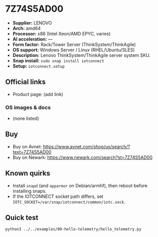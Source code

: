 # 7Z74S5AD00

- **Supplier:** LENOVO
- **Arch:** amd64
- **Processor:** x86 (Intel Xeon/AMD EPYC, varies)
- **AI acceleration:** —
- **Form factor:** Rack/Tower Server (ThinkSystem/ThinkAgile)
- **OS support:** Windows Server / Linux (RHEL/Ubuntu/SLES)
- **Description:** Lenovo ThinkSystem/ThinkAgile server system SKU.
- **Snap install:** `sudo snap install iotconnect`
- **Setup:** `iotconnect.setup`

## Official links
- Product page: (add link)

### OS images & docs
- (none listed)

## Buy
- Buy on Avnet: https://www.avnet.com/shop/us/search/?text=7Z74S5AD00
- Buy on Newark: https://www.newark.com/search?st=7Z74S5AD00

## Known quirks
- Install `snapd` (and `apparmor` on Debian/armhf), then reboot before installing snaps.
- If the IOTCONNECT socket path differs, set `IOTC_SOCKET=/var/snap/iotconnect/common/iotc.sock`.

## Quick test
```bash
python3 ../../examples/00-hello-telemetry/hello_telemetry.py
```
